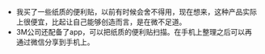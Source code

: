 - 我买了一些纸质的便利贴，以前有时候会舍不得用，现在想来，这种产品实际上很便宜，比起让自己能够创造而言，是在微不足道。
- 3M公司还配备了app，可以把纸质的便利贴扫描。在手机上整理之后可以再通过微信分享到手机上。

